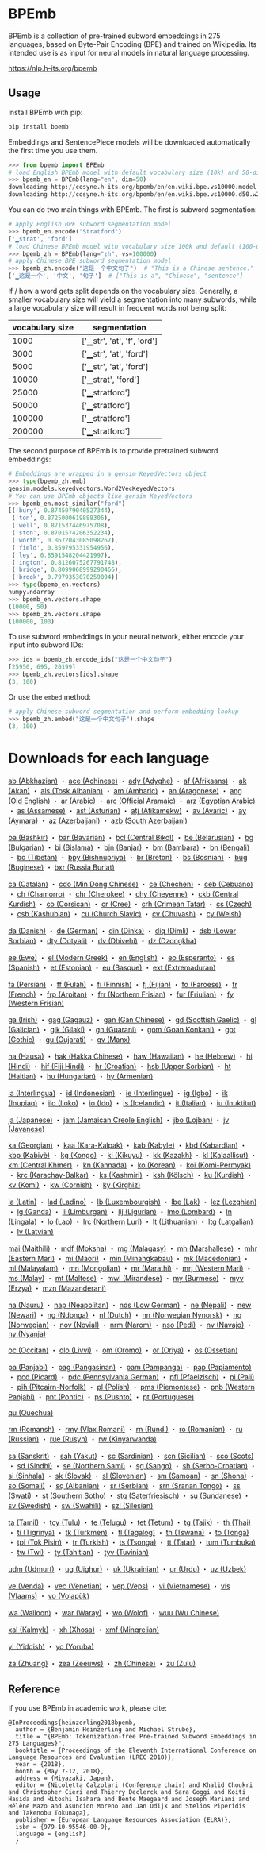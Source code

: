 # BPEmb

BPEmb is a collection of pre-trained subword embeddings in 275 languages, based on Byte-Pair Encoding (BPE) and trained on Wikipedia. Its intended use is as input for neural models in natural language processing.

https://nlp.h-its.org/bpemb

## Usage

Install BPEmb with pip:

```bash
pip install bpemb
```

Embeddings and SentencePiece models will be downloaded automatically the first time you use them.

```python
>>> from bpemb import BPEmb
# load English BPEmb model with default vocabulary size (10k) and 50-dimensional embeddings
>>> bpemb_en = BPEmb(lang="en", dim=50)
downloading http://cosyne.h-its.org/bpemb/en/en.wiki.bpe.vs10000.model
downloading http://cosyne.h-its.org/bpemb/en/en.wiki.bpe.vs10000.d50.w2v.bin.tar.gz
```

You can do two main things with BPEmb. The first is subword segmentation:
```python
# apply English BPE subword segmentation model
>>> bpemb_en.encode("Stratford")
['▁strat', 'ford']
# load Chinese BPEmb model with vocabulary size 100k and default (100-dim) embeddings
>>> bpemb_zh = BPEmb(lang="zh", vs=100000)
# apply Chinese BPE subword segmentation model
>>> bpemb_zh.encode("这是一个中文句子")  # "This is a Chinese sentence."
['▁这是一个', '中文', '句子']  # ["This is a", "Chinese", "sentence"]
```

If / how a word gets split depends on the vocabulary size. Generally, a smaller vocabulary size will yield a segmentation into many subwords, while a large vocabulary size will result in frequent words not being split:

| vocabulary size | segmentation |
| --- | --- |
| 1000 | ['▁str', 'at', 'f', 'ord'] |
| 3000 |  ['▁str', 'at', 'ford'] |
| 5000 | ['▁str', 'at', 'ford'] |
| 10000 | ['▁strat', 'ford'] |
| 25000 | ['▁stratford'] |
| 50000 | ['▁stratford'] |
| 100000 | ['▁stratford'] |
| 200000 | ['▁stratford'] |


The second purpose of BPEmb is to provide pretrained subword embeddings:

```python
# Embeddings are wrapped in a gensim KeyedVectors object
>>> type(bpemb_zh.emb)
gensim.models.keyedvectors.Word2VecKeyedVectors
# You can use BPEmb objects like gensim KeyedVectors
>>> bpemb_en.most_similar("ford")
[('bury', 0.8745079040527344),
 ('ton', 0.8725000619888306),
 ('well', 0.871537446975708),
 ('ston', 0.8701574206352234),
 ('worth', 0.8672043085098267),
 ('field', 0.859795331954956),
 ('ley', 0.8591548204421997),
 ('ington', 0.8126075267791748),
 ('bridge', 0.8099068999290466),
 ('brook', 0.7979353070259094)]
>>> type(bpemb_en.vectors)
numpy.ndarray
>>> bpemb_en.vectors.shape
(10000, 50)
>>> bpemb_zh.vectors.shape
(100000, 100)
```

To use subword embeddings in your neural network, either encode your input into subword IDs:
```python
>>> ids = bpemb_zh.encode_ids("这是一个中文句子")
[25950, 695, 20199]
>>> bpemb_zh.vectors[ids].shape
(3, 100)
```

Or use the `embed` method:
```python
# apply Chinese subword segmentation and perform embedding lookup
>>> bpemb_zh.embed("这是一个中文句子").shape
(3, 100)
```

# Downloads for each language

[ab (Abkhazian)](http://nlp.h-its.org/bpemb/ab) ・ 
[ace (Achinese)](http://nlp.h-its.org/bpemb/ace) ・ 
[ady (Adyghe)](http://nlp.h-its.org/bpemb/ady) ・ 
[af (Afrikaans)](http://nlp.h-its.org/bpemb/af) ・ 
[ak (Akan)](http://nlp.h-its.org/bpemb/ak) ・ 
[als (Tosk Albanian)](http://nlp.h-its.org/bpemb/als) ・ 
[am (Amharic)](http://nlp.h-its.org/bpemb/am) ・ 
[an (Aragonese)](http://nlp.h-its.org/bpemb/an) ・ 
[ang (Old English)](http://nlp.h-its.org/bpemb/ang) ・ 
[ar (Arabic)](http://nlp.h-its.org/bpemb/ar) ・ 
[arc (Official Aramaic)](http://nlp.h-its.org/bpemb/arc) ・ 
[arz (Egyptian Arabic)](http://nlp.h-its.org/bpemb/arz) ・ 
[as (Assamese)](http://nlp.h-its.org/bpemb/as) ・ 
[ast (Asturian)](http://nlp.h-its.org/bpemb/ast) ・ 
[atj (Atikamekw)](http://nlp.h-its.org/bpemb/atj) ・ 
[av (Avaric)](http://nlp.h-its.org/bpemb/av) ・ 
[ay (Aymara)](http://nlp.h-its.org/bpemb/ay) ・ 
[az (Azerbaijani)](http://nlp.h-its.org/bpemb/az) ・ 
[azb (South Azerbaijani)](http://nlp.h-its.org/bpemb/azb)

[ba (Bashkir)](http://nlp.h-its.org/bpemb/ba) ・ 
[bar (Bavarian)](http://nlp.h-its.org/bpemb/bar) ・ 
[bcl (Central Bikol)](http://nlp.h-its.org/bpemb/bcl) ・ 
[be (Belarusian)](http://nlp.h-its.org/bpemb/be) ・ 
[bg (Bulgarian)](http://nlp.h-its.org/bpemb/bg) ・ 
[bi (Bislama)](http://nlp.h-its.org/bpemb/bi) ・ 
[bjn (Banjar)](http://nlp.h-its.org/bpemb/bjn) ・ 
[bm (Bambara)](http://nlp.h-its.org/bpemb/bm) ・ 
[bn (Bengali)](http://nlp.h-its.org/bpemb/bn) ・ 
[bo (Tibetan)](http://nlp.h-its.org/bpemb/bo) ・ 
[bpy (Bishnupriya)](http://nlp.h-its.org/bpemb/bpy) ・ 
[br (Breton)](http://nlp.h-its.org/bpemb/br) ・ 
[bs (Bosnian)](http://nlp.h-its.org/bpemb/bs) ・ 
[bug (Buginese)](http://nlp.h-its.org/bpemb/bug) ・ 
[bxr (Russia Buriat)](http://nlp.h-its.org/bpemb/bxr)

[ca (Catalan)](http://nlp.h-its.org/bpemb/ca) ・ 
[cdo (Min Dong Chinese)](http://nlp.h-its.org/bpemb/cdo) ・ 
[ce (Chechen)](http://nlp.h-its.org/bpemb/ce) ・ 
[ceb (Cebuano)](http://nlp.h-its.org/bpemb/ceb) ・ 
[ch (Chamorro)](http://nlp.h-its.org/bpemb/ch) ・ 
[chr (Cherokee)](http://nlp.h-its.org/bpemb/chr) ・ 
[chy (Cheyenne)](http://nlp.h-its.org/bpemb/chy) ・ 
[ckb (Central Kurdish)](http://nlp.h-its.org/bpemb/ckb) ・ 
[co (Corsican)](http://nlp.h-its.org/bpemb/co) ・ 
[cr (Cree)](http://nlp.h-its.org/bpemb/cr) ・ 
[crh (Crimean Tatar)](http://nlp.h-its.org/bpemb/crh) ・ 
[cs (Czech)](http://nlp.h-its.org/bpemb/cs) ・ 
[csb (Kashubian)](http://nlp.h-its.org/bpemb/csb) ・ 
[cu (Church Slavic)](http://nlp.h-its.org/bpemb/cu) ・ 
[cv (Chuvash)](http://nlp.h-its.org/bpemb/cv) ・ 
[cy (Welsh)](http://nlp.h-its.org/bpemb/cy)

[da (Danish)](http://nlp.h-its.org/bpemb/da) ・ 
[de (German)](http://nlp.h-its.org/bpemb/de) ・ 
[din (Dinka)](http://nlp.h-its.org/bpemb/din) ・ 
[diq (Dimli)](http://nlp.h-its.org/bpemb/diq) ・ 
[dsb (Lower Sorbian)](http://nlp.h-its.org/bpemb/dsb) ・ 
[dty (Dotyali)](http://nlp.h-its.org/bpemb/dty) ・ 
[dv (Dhivehi)](http://nlp.h-its.org/bpemb/dv) ・ 
[dz (Dzongkha)](http://nlp.h-its.org/bpemb/dz)

[ee (Ewe)](http://nlp.h-its.org/bpemb/ee) ・ 
[el (Modern Greek)](http://nlp.h-its.org/bpemb/el) ・ 
[en (English)](http://nlp.h-its.org/bpemb/en) ・ 
[eo (Esperanto)](http://nlp.h-its.org/bpemb/eo) ・ 
[es (Spanish)](http://nlp.h-its.org/bpemb/es) ・ 
[et (Estonian)](http://nlp.h-its.org/bpemb/et) ・ 
[eu (Basque)](http://nlp.h-its.org/bpemb/eu) ・ 
[ext (Extremaduran)](http://nlp.h-its.org/bpemb/ext)

[fa (Persian)](http://nlp.h-its.org/bpemb/fa) ・ 
[ff (Fulah)](http://nlp.h-its.org/bpemb/ff) ・ 
[fi (Finnish)](http://nlp.h-its.org/bpemb/fi) ・ 
[fj (Fijian)](http://nlp.h-its.org/bpemb/fj) ・ 
[fo (Faroese)](http://nlp.h-its.org/bpemb/fo) ・ 
[fr (French)](http://nlp.h-its.org/bpemb/fr) ・ 
[frp (Arpitan)](http://nlp.h-its.org/bpemb/frp) ・ 
[frr (Northern Frisian)](http://nlp.h-its.org/bpemb/frr) ・ 
[fur (Friulian)](http://nlp.h-its.org/bpemb/fur) ・ 
[fy (Western Frisian)](http://nlp.h-its.org/bpemb/fy)

[ga (Irish)](http://nlp.h-its.org/bpemb/ga) ・ 
[gag (Gagauz)](http://nlp.h-its.org/bpemb/gag) ・ 
[gan (Gan Chinese)](http://nlp.h-its.org/bpemb/gan) ・ 
[gd (Scottish Gaelic)](http://nlp.h-its.org/bpemb/gd) ・ 
[gl (Galician)](http://nlp.h-its.org/bpemb/gl) ・ 
[glk (Gilaki)](http://nlp.h-its.org/bpemb/glk) ・ 
[gn (Guarani)](http://nlp.h-its.org/bpemb/gn) ・ 
[gom (Goan Konkani)](http://nlp.h-its.org/bpemb/gom) ・ 
[got (Gothic)](http://nlp.h-its.org/bpemb/got) ・ 
[gu (Gujarati)](http://nlp.h-its.org/bpemb/gu) ・ 
[gv (Manx)](http://nlp.h-its.org/bpemb/gv)

[ha (Hausa)](http://nlp.h-its.org/bpemb/ha) ・ 
[hak (Hakka Chinese)](http://nlp.h-its.org/bpemb/hak) ・ 
[haw (Hawaiian)](http://nlp.h-its.org/bpemb/haw) ・ 
[he (Hebrew)](http://nlp.h-its.org/bpemb/he) ・ 
[hi (Hindi)](http://nlp.h-its.org/bpemb/hi) ・ 
[hif (Fiji Hindi)](http://nlp.h-its.org/bpemb/hif) ・ 
[hr (Croatian)](http://nlp.h-its.org/bpemb/hr) ・ 
[hsb (Upper Sorbian)](http://nlp.h-its.org/bpemb/hsb) ・ 
[ht (Haitian)](http://nlp.h-its.org/bpemb/ht) ・ 
[hu (Hungarian)](http://nlp.h-its.org/bpemb/hu) ・ 
[hy (Armenian)](http://nlp.h-its.org/bpemb/hy)

[ia (Interlingua)](http://nlp.h-its.org/bpemb/ia) ・ 
[id (Indonesian)](http://nlp.h-its.org/bpemb/id) ・ 
[ie (Interlingue)](http://nlp.h-its.org/bpemb/ie) ・ 
[ig (Igbo)](http://nlp.h-its.org/bpemb/ig) ・ 
[ik (Inupiaq)](http://nlp.h-its.org/bpemb/ik) ・ 
[ilo (Iloko)](http://nlp.h-its.org/bpemb/ilo) ・ 
[io (Ido)](http://nlp.h-its.org/bpemb/io) ・ 
[is (Icelandic)](http://nlp.h-its.org/bpemb/is) ・ 
[it (Italian)](http://nlp.h-its.org/bpemb/it) ・ 
[iu (Inuktitut)](http://nlp.h-its.org/bpemb/iu)

[ja (Japanese)](http://nlp.h-its.org/bpemb/ja) ・ 
[jam (Jamaican Creole English)](http://nlp.h-its.org/bpemb/jam) ・ 
[jbo (Lojban)](http://nlp.h-its.org/bpemb/jbo) ・ 
[jv (Javanese)](http://nlp.h-its.org/bpemb/jv)

[ka (Georgian)](http://nlp.h-its.org/bpemb/ka) ・ 
[kaa (Kara-Kalpak)](http://nlp.h-its.org/bpemb/kaa) ・ 
[kab (Kabyle)](http://nlp.h-its.org/bpemb/kab) ・ 
[kbd (Kabardian)](http://nlp.h-its.org/bpemb/kbd) ・ 
[kbp (Kabiyè)](http://nlp.h-its.org/bpemb/kbp) ・ 
[kg (Kongo)](http://nlp.h-its.org/bpemb/kg) ・ 
[ki (Kikuyu)](http://nlp.h-its.org/bpemb/ki) ・ 
[kk (Kazakh)](http://nlp.h-its.org/bpemb/kk) ・ 
[kl (Kalaallisut)](http://nlp.h-its.org/bpemb/kl) ・ 
[km (Central Khmer)](http://nlp.h-its.org/bpemb/km) ・ 
[kn (Kannada)](http://nlp.h-its.org/bpemb/kn) ・ 
[ko (Korean)](http://nlp.h-its.org/bpemb/ko) ・ 
[koi (Komi-Permyak)](http://nlp.h-its.org/bpemb/koi) ・ 
[krc (Karachay-Balkar)](http://nlp.h-its.org/bpemb/krc) ・ 
[ks (Kashmiri)](http://nlp.h-its.org/bpemb/ks) ・ 
[ksh (Kölsch)](http://nlp.h-its.org/bpemb/ksh) ・ 
[ku (Kurdish)](http://nlp.h-its.org/bpemb/ku) ・ 
[kv (Komi)](http://nlp.h-its.org/bpemb/kv) ・ 
[kw (Cornish)](http://nlp.h-its.org/bpemb/kw) ・ 
[ky (Kirghiz)](http://nlp.h-its.org/bpemb/ky)

[la (Latin)](http://nlp.h-its.org/bpemb/la) ・ 
[lad (Ladino)](http://nlp.h-its.org/bpemb/lad) ・ 
[lb (Luxembourgish)](http://nlp.h-its.org/bpemb/lb) ・ 
[lbe (Lak)](http://nlp.h-its.org/bpemb/lbe) ・ 
[lez (Lezghian)](http://nlp.h-its.org/bpemb/lez) ・ 
[lg (Ganda)](http://nlp.h-its.org/bpemb/lg) ・ 
[li (Limburgan)](http://nlp.h-its.org/bpemb/li) ・ 
[lij (Ligurian)](http://nlp.h-its.org/bpemb/lij) ・ 
[lmo (Lombard)](http://nlp.h-its.org/bpemb/lmo) ・ 
[ln (Lingala)](http://nlp.h-its.org/bpemb/ln) ・ 
[lo (Lao)](http://nlp.h-its.org/bpemb/lo) ・ 
[lrc (Northern Luri)](http://nlp.h-its.org/bpemb/lrc) ・ 
[lt (Lithuanian)](http://nlp.h-its.org/bpemb/lt) ・ 
[ltg (Latgalian)](http://nlp.h-its.org/bpemb/ltg) ・ 
[lv (Latvian)](http://nlp.h-its.org/bpemb/lv)

[mai (Maithili)](http://nlp.h-its.org/bpemb/mai) ・ 
[mdf (Moksha)](http://nlp.h-its.org/bpemb/mdf) ・ 
[mg (Malagasy)](http://nlp.h-its.org/bpemb/mg) ・ 
[mh (Marshallese)](http://nlp.h-its.org/bpemb/mh) ・ 
[mhr (Eastern Mari)](http://nlp.h-its.org/bpemb/mhr) ・ 
[mi (Maori)](http://nlp.h-its.org/bpemb/mi) ・ 
[min (Minangkabau)](http://nlp.h-its.org/bpemb/min) ・ 
[mk (Macedonian)](http://nlp.h-its.org/bpemb/mk) ・ 
[ml (Malayalam)](http://nlp.h-its.org/bpemb/ml) ・ 
[mn (Mongolian)](http://nlp.h-its.org/bpemb/mn) ・ 
[mr (Marathi)](http://nlp.h-its.org/bpemb/mr) ・ 
[mrj (Western Mari)](http://nlp.h-its.org/bpemb/mrj) ・ 
[ms (Malay)](http://nlp.h-its.org/bpemb/ms) ・ 
[mt (Maltese)](http://nlp.h-its.org/bpemb/mt) ・ 
[mwl (Mirandese)](http://nlp.h-its.org/bpemb/mwl) ・ 
[my (Burmese)](http://nlp.h-its.org/bpemb/my) ・ 
[myv (Erzya)](http://nlp.h-its.org/bpemb/myv) ・ 
[mzn (Mazanderani)](http://nlp.h-its.org/bpemb/mzn)

[na (Nauru)](http://nlp.h-its.org/bpemb/na) ・ 
[nap (Neapolitan)](http://nlp.h-its.org/bpemb/nap) ・ 
[nds (Low German)](http://nlp.h-its.org/bpemb/nds) ・ 
[ne (Nepali)](http://nlp.h-its.org/bpemb/ne) ・ 
[new (Newari)](http://nlp.h-its.org/bpemb/new) ・ 
[ng (Ndonga)](http://nlp.h-its.org/bpemb/ng) ・ 
[nl (Dutch)](http://nlp.h-its.org/bpemb/nl) ・ 
[nn (Norwegian Nynorsk)](http://nlp.h-its.org/bpemb/nn) ・ 
[no (Norwegian)](http://nlp.h-its.org/bpemb/no) ・ 
[nov (Novial)](http://nlp.h-its.org/bpemb/nov) ・ 
[nrm (Narom)](http://nlp.h-its.org/bpemb/nrm) ・ 
[nso (Pedi)](http://nlp.h-its.org/bpemb/nso) ・ 
[nv (Navajo)](http://nlp.h-its.org/bpemb/nv) ・ 
[ny (Nyanja)](http://nlp.h-its.org/bpemb/ny)

[oc (Occitan)](http://nlp.h-its.org/bpemb/oc) ・ 
[olo (Livvi)](http://nlp.h-its.org/bpemb/olo) ・ 
[om (Oromo)](http://nlp.h-its.org/bpemb/om) ・ 
[or (Oriya)](http://nlp.h-its.org/bpemb/or) ・ 
[os (Ossetian)](http://nlp.h-its.org/bpemb/os)

[pa (Panjabi)](http://nlp.h-its.org/bpemb/pa) ・ 
[pag (Pangasinan)](http://nlp.h-its.org/bpemb/pag) ・ 
[pam (Pampanga)](http://nlp.h-its.org/bpemb/pam) ・ 
[pap (Papiamento)](http://nlp.h-its.org/bpemb/pap) ・ 
[pcd (Picard)](http://nlp.h-its.org/bpemb/pcd) ・ 
[pdc (Pennsylvania German)](http://nlp.h-its.org/bpemb/pdc) ・ 
[pfl (Pfaelzisch)](http://nlp.h-its.org/bpemb/pfl) ・ 
[pi (Pali)](http://nlp.h-its.org/bpemb/pi) ・ 
[pih (Pitcairn-Norfolk)](http://nlp.h-its.org/bpemb/pih) ・ 
[pl (Polish)](http://nlp.h-its.org/bpemb/pl) ・ 
[pms (Piemontese)](http://nlp.h-its.org/bpemb/pms) ・ 
[pnb (Western Panjabi)](http://nlp.h-its.org/bpemb/pnb) ・ 
[pnt (Pontic)](http://nlp.h-its.org/bpemb/pnt) ・ 
[ps (Pushto)](http://nlp.h-its.org/bpemb/ps) ・ 
[pt (Portuguese)](http://nlp.h-its.org/bpemb/pt)

[qu (Quechua)](http://nlp.h-its.org/bpemb/qu)

[rm (Romansh)](http://nlp.h-its.org/bpemb/rm) ・ 
[rmy (Vlax Romani)](http://nlp.h-its.org/bpemb/rmy) ・ 
[rn (Rundi)](http://nlp.h-its.org/bpemb/rn) ・ 
[ro (Romanian)](http://nlp.h-its.org/bpemb/ro) ・ 
[ru (Russian)](http://nlp.h-its.org/bpemb/ru) ・ 
[rue (Rusyn)](http://nlp.h-its.org/bpemb/rue) ・ 
[rw (Kinyarwanda)](http://nlp.h-its.org/bpemb/rw)

[sa (Sanskrit)](http://nlp.h-its.org/bpemb/sa) ・ 
[sah (Yakut)](http://nlp.h-its.org/bpemb/sah) ・ 
[sc (Sardinian)](http://nlp.h-its.org/bpemb/sc) ・ 
[scn (Sicilian)](http://nlp.h-its.org/bpemb/scn) ・ 
[sco (Scots)](http://nlp.h-its.org/bpemb/sco) ・ 
[sd (Sindhi)](http://nlp.h-its.org/bpemb/sd) ・ 
[se (Northern Sami)](http://nlp.h-its.org/bpemb/se) ・ 
[sg (Sango)](http://nlp.h-its.org/bpemb/sg) ・ 
[sh (Serbo-Croatian)](http://nlp.h-its.org/bpemb/sh) ・ 
[si (Sinhala)](http://nlp.h-its.org/bpemb/si) ・ 
[sk (Slovak)](http://nlp.h-its.org/bpemb/sk) ・ 
[sl (Slovenian)](http://nlp.h-its.org/bpemb/sl) ・ 
[sm (Samoan)](http://nlp.h-its.org/bpemb/sm) ・ 
[sn (Shona)](http://nlp.h-its.org/bpemb/sn) ・ 
[so (Somali)](http://nlp.h-its.org/bpemb/so) ・ 
[sq (Albanian)](http://nlp.h-its.org/bpemb/sq) ・ 
[sr (Serbian)](http://nlp.h-its.org/bpemb/sr) ・ 
[srn (Sranan Tongo)](http://nlp.h-its.org/bpemb/srn) ・ 
[ss (Swati)](http://nlp.h-its.org/bpemb/ss) ・ 
[st (Southern Sotho)](http://nlp.h-its.org/bpemb/st) ・ 
[stq (Saterfriesisch)](http://nlp.h-its.org/bpemb/stq) ・ 
[su (Sundanese)](http://nlp.h-its.org/bpemb/su) ・ 
[sv (Swedish)](http://nlp.h-its.org/bpemb/sv) ・ 
[sw (Swahili)](http://nlp.h-its.org/bpemb/sw) ・ 
[szl (Silesian)](http://nlp.h-its.org/bpemb/szl)

[ta (Tamil)](http://nlp.h-its.org/bpemb/ta) ・ 
[tcy (Tulu)](http://nlp.h-its.org/bpemb/tcy) ・ 
[te (Telugu)](http://nlp.h-its.org/bpemb/te) ・ 
[tet (Tetum)](http://nlp.h-its.org/bpemb/tet) ・ 
[tg (Tajik)](http://nlp.h-its.org/bpemb/tg) ・ 
[th (Thai)](http://nlp.h-its.org/bpemb/th) ・ 
[ti (Tigrinya)](http://nlp.h-its.org/bpemb/ti) ・ 
[tk (Turkmen)](http://nlp.h-its.org/bpemb/tk) ・ 
[tl (Tagalog)](http://nlp.h-its.org/bpemb/tl) ・ 
[tn (Tswana)](http://nlp.h-its.org/bpemb/tn) ・ 
[to (Tonga)](http://nlp.h-its.org/bpemb/to) ・ 
[tpi (Tok Pisin)](http://nlp.h-its.org/bpemb/tpi) ・ 
[tr (Turkish)](http://nlp.h-its.org/bpemb/tr) ・ 
[ts (Tsonga)](http://nlp.h-its.org/bpemb/ts) ・ 
[tt (Tatar)](http://nlp.h-its.org/bpemb/tt) ・ 
[tum (Tumbuka)](http://nlp.h-its.org/bpemb/tum) ・ 
[tw (Twi)](http://nlp.h-its.org/bpemb/tw) ・ 
[ty (Tahitian)](http://nlp.h-its.org/bpemb/ty) ・ 
[tyv (Tuvinian)](http://nlp.h-its.org/bpemb/tyv)

[udm (Udmurt)](http://nlp.h-its.org/bpemb/udm) ・ 
[ug (Uighur)](http://nlp.h-its.org/bpemb/ug) ・ 
[uk (Ukrainian)](http://nlp.h-its.org/bpemb/uk) ・ 
[ur (Urdu)](http://nlp.h-its.org/bpemb/ur) ・ 
[uz (Uzbek)](http://nlp.h-its.org/bpemb/uz)

[ve (Venda)](http://nlp.h-its.org/bpemb/ve) ・ 
[vec (Venetian)](http://nlp.h-its.org/bpemb/vec) ・ 
[vep (Veps)](http://nlp.h-its.org/bpemb/vep) ・ 
[vi (Vietnamese)](http://nlp.h-its.org/bpemb/vi) ・ 
[vls (Vlaams)](http://nlp.h-its.org/bpemb/vls) ・ 
[vo (Volapük)](http://nlp.h-its.org/bpemb/vo)

[wa (Walloon)](http://nlp.h-its.org/bpemb/wa) ・ 
[war (Waray)](http://nlp.h-its.org/bpemb/war) ・ 
[wo (Wolof)](http://nlp.h-its.org/bpemb/wo) ・ 
[wuu (Wu Chinese)](http://nlp.h-its.org/bpemb/wuu)

[xal (Kalmyk)](http://nlp.h-its.org/bpemb/xal) ・ 
[xh (Xhosa)](http://nlp.h-its.org/bpemb/xh) ・ 
[xmf (Mingrelian)](http://nlp.h-its.org/bpemb/xmf)

[yi (Yiddish)](http://nlp.h-its.org/bpemb/yi) ・ 
[yo (Yoruba)](http://nlp.h-its.org/bpemb/yo)

[za (Zhuang)](http://nlp.h-its.org/bpemb/za) ・ 
[zea (Zeeuws)](http://nlp.h-its.org/bpemb/zea) ・ 
[zh (Chinese)](http://nlp.h-its.org/bpemb/zh) ・ 
[zu (Zulu)](http://nlp.h-its.org/bpemb/zu)


## Reference

If you use BPEmb in academic work, please cite:

```
@InProceedings{heinzerling2018bpemb,
  author = {Benjamin Heinzerling and Michael Strube},
  title = "{BPEmb: Tokenization-free Pre-trained Subword Embeddings in 275 Languages}",
  booktitle = {Proceedings of the Eleventh International Conference on Language Resources and Evaluation (LREC 2018)},
  year = {2018},
  month = {May 7-12, 2018},
  address = {Miyazaki, Japan},
  editor = {Nicoletta Calzolari (Conference chair) and Khalid Choukri and Christopher Cieri and Thierry Declerck and Sara Goggi and Koiti Hasida and Hitoshi Isahara and Bente Maegaard and Joseph Mariani and Hélène Mazo and Asuncion Moreno and Jan Odijk and Stelios Piperidis and Takenobu Tokunaga},
  publisher = {European Language Resources Association (ELRA)},
  isbn = {979-10-95546-00-9},
  language = {english}
  }
```
